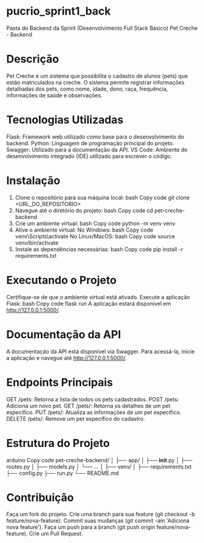 # pucrio_sprint1_back
Pasta do Backend da Sprint (Desenvolvimento Full Stack Básico)
Pet Creche - Backend
# Descrição
Pet Creche é um sistema que possibilita o cadastro de alunos (pets) que estão matriculados na creche. O sistema permite registrar informações detalhadas dos pets, como nome, idade, dono, raça, frequência, informações de saúde e observações.

# Tecnologias Utilizadas
Flask: Framework web utilizado como base para o desenvolvimento do backend.
Python: Linguagem de programação principal do projeto.
Swagger: Utilizado para a documentação da API.
VS Code: Ambiente de desenvolvimento integrado (IDE) utilizado para escrever o código.

# Instalação
1. Clone o repositório para sua máquina local:
bash
Copy code
git clone <URL_DO_REPOSITORIO>
2. Navegue até o diretório do projeto:
bash
Copy code
cd pet-creche-backend
3. Crie um ambiente virtual:
bash
Copy code
python -m venv venv
4. Ative o ambiente virtual:
No Windows:
bash
Copy code
venv\Scripts\activate
No Linux/MacOS:
bash
Copy code
source venv/bin/activate
5. Instale as dependências necessárias:
bash
Copy code
pip install -r requirements.txt

# Executando o Projeto
Certifique-se de que o ambiente virtual está ativado.
Execute a aplicação Flask:
bash
Copy code
flask run
A aplicação estará disponível em http://127.0.0.1:5000/.

# Documentação da API
A documentação da API está disponível via Swagger. Para acessá-la, inicie a aplicação e navegue até http://127.0.0.1:5000/.

# Endpoints Principais
GET /pets: Retorna a lista de todos os pets cadastrados.
POST /pets: Adiciona um novo pet.
GET /pets/<id>: Retorna os detalhes de um pet específico.
PUT /pets/<id>: Atualiza as informações de um pet específico.
DELETE /pets/<id>: Remove um pet específico do cadastro.

# Estrutura do Projeto
arduino
Copy code
pet-creche-backend/
│
├── app/
│   ├── __init__.py
│   ├── routes.py
│   ├── models.py
│   └── ...
│
├── venv/
│
├── requirements.txt
├── config.py
├── run.py
└── README.md

# Contribuição
Faça um fork do projeto.
Crie uma branch para sua feature (git checkout -b feature/nova-feature).
Commit suas mudanças (git commit -am 'Adiciona nova feature').
Faça um push para a branch (git push origin feature/nova-feature).
Crie um Pull Request.
